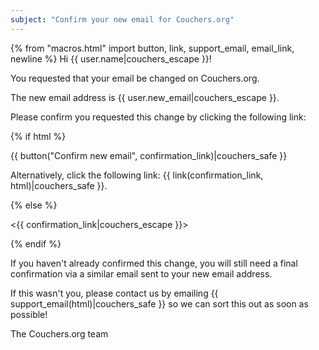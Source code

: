 ```yaml
---
subject: "Confirm your new email for Couchers.org"
---
```


{% from "macros.html" import button, link, support_email, email_link, newline %}
Hi {{ user.name|couchers_escape }}!

You requested that your email be changed on Couchers.org.

The new email address is {{ user.new_email|couchers_escape }}.

Please confirm you requested this change by clicking the following link:

{% if html %}

{{ button("Confirm new email", confirmation_link)|couchers_safe }}

Alternatively, click the following link: {{ link(confirmation_link, html)|couchers_safe }}.

{% else %}

<{{ confirmation_link|couchers_escape }}>

{% endif %}

If you haven't already confirmed this change, you will still need a final confirmation via a similar email sent to your new email address.


If this wasn't you, please contact us by emailing {{ support_email(html)|couchers_safe }} so we can sort this out as soon as possible!

The Couchers.org team
